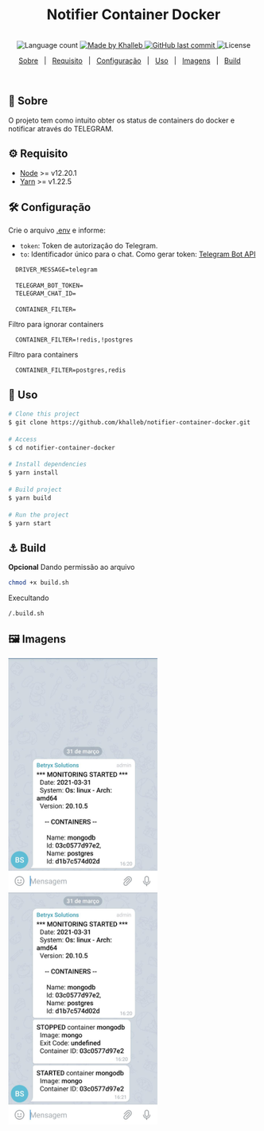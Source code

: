 <h1 align="center">
   Notifier Container Docker
</h1>

<p align="center">
  <br>
  <img alt="Language count" src="https://img.shields.io/github/repo-size/khalleb/notifier-container-docker"/>

  <a href="https://www.linkedin.com/in/khalleb/">
    <img alt="Made by Khalleb" src="https://img.shields.io/badge/made%20by-khalleb-%237519C1">
  </a>

  <a href="https://github.com/khalleb/ignews/commits/main">
    <img alt="GitHub last commit" src="https://img.shields.io/github/last-commit/khalleb/notifier-container-docker">
  </a>

  <img alt="License" src="https://img.shields.io/github/license/khalleb/notifier-container-docker">
</p>


<p align="center">
  <a href="#dart-sobre">Sobre</a> &#xa0; | &#xa0;
  <a href="#gear-requisito">Requisito</a> &#xa0; | &#xa0;
  <a href="#hammer_and_wrench-configuração">Configuração</a> &#xa0; | &#xa0;
  <a href="#rocket-uso">Uso</a> &#xa0; | &#xa0;
  <a href="#framed_picture-imagens">Imagens</a> &#xa0; | &#xa0;
  <a href="#anchor-build">Build</a> &#xa0; &#xa0;
</p>

<br>

## :dart: Sobre ##
O projeto tem como intuito obter os status de containers do docker e notificar através do TELEGRAM.
## :gear: Requisito ##

- [Node](https://nodejs.org/en/) >= v12.20.1
- [Yarn](https://yarnpkg.com/lang/en/) >= v1.22.5


## :hammer_and_wrench: Configuração
Crie o arquivo [.env](https://github.com/khalleb/notifier-container-docker/blob/main/.env.example) e informe:
* `token`: Token de autorização do Telegram.
* `to`:  Identificador único para o chat.
Como gerar token: [Telegram Bot API](https://core.telegram.org/bots/api)
```env
  DRIVER_MESSAGE=telegram

  TELEGRAM_BOT_TOKEN=
  TELEGRAM_CHAT_ID=

  CONTAINER_FILTER=
```
Filtro para ignorar containers
```env
  CONTAINER_FILTER=!redis,!postgres
```
Filtro para containers
```env
  CONTAINER_FILTER=postgres,redis
```

## :rocket: Uso ##

```bash
# Clone this project
$ git clone https://github.com/khalleb/notifier-container-docker.git

# Access
$ cd notifier-container-docker

# Install dependencies
$ yarn install

# Build project
$ yarn build

# Run the project
$ yarn start
```

## :anchor: Build
 **Opcional**
Dando permissão ao arquivo
```bash
chmod +x build.sh
```
Execultando
```bash
/.build.sh
```
## :framed_picture: Imagens ##

<div>
    <img alt = "Image telegram one" src = "./.github/images/image-01.jpeg" width = "300px"/>
    <img alt = "Image telegram two" src = "./.github/images/image-02.jpeg" width = "300px"/>
</div>



